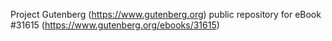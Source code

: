 Project Gutenberg (https://www.gutenberg.org) public repository for eBook #31615 (https://www.gutenberg.org/ebooks/31615)
